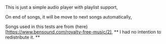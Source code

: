 This is just a simple audio player with playlist support,

On end of songs, it will be move to next songs automatically,

Songs used in this tests are from (here)[https://www.bensound.com/royalty-free-music/2], ** I had no intention to redistribute it. **